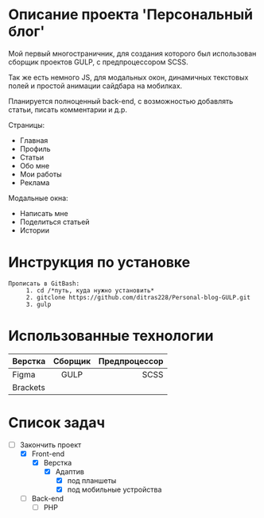 # Описание проекта 'Персональный блог'
Мой первый многостраничник, для создания которого был использован сборщик проектов GULP, с предпроцессором SCSS. 

Так же есть немного JS, для модальных окон, динамичных текстовых полей и простой анимации сайдбара на мобилках.

Планируется полноценный back-end, с возможностью добавлять статьи, писать комментарии и д.р. 


Страницы:
* Главная
* Профиль
* Статьи
* Обо мне
* Мои работы
* Реклама

Модальные окна: 
* Написать мне
* Поделиться статьей 
* Истории

# Инструкция по установке
    Прописать в GitBash:
         1. cd /*путь, куда нужно установить*
         2. gitclone https://github.com/ditras228/Personal-blog-GULP.git
         3. gulp

# Использованные технологии
|  Верстка | Сборщик | Предпроцессор |
|----------------|:---------:|----------------:|
| Figma | GULP | SCSS |
| Brackets | 

# Список задач
- [ ] Закончить проект
    - [X] Front-end
        - [X] Верстка
            - [X] Адаптив
                - [X] под планшеты
                - [X] под мобильные устройства
    - [ ] Back-end
        - [ ] PHP 
